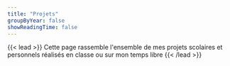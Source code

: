 ```yaml
---
title: "Projets"
groupByYear: false
showReadingTime: false
---
```

{{< lead >}}
Cette page rassemble l'ensemble de mes projets scolaires et personnels réalisés en classe ou sur mon temps libre
{{< /lead >}}